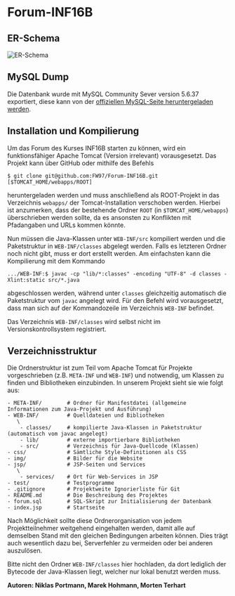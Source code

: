 # Forum-INF16B

## ER-Schema

![ER-Schema](https://i.imgur.com/BoJxF6s.png) 

## MySQL Dump
Die Datenbank wurde mit MySQL Community Sever version 5.6.37 exportiert, diese kann von der
[offiziellen MySQL-Seite heruntergeladen werden](https://dev.mysql.com/downloads/mysql/5.6.html#downloads).

## Installation und Kompilierung
Um das Forum des Kurses INF16B starten zu können, wird ein funktionsfähiger Apache Tomcat (Version irrelevant)
vorausgesetzt. Das Projekt kann über GitHub oder mithilfe des Befehls

```text
$ git clone git@github.com:FW97/Forum-INF16B.git [$TOMCAT_HOME/webapps/ROOT]
```

heruntergeladen werden und muss anschließend als ROOT-Projekt in das Verzeichnis `webapps/` der Tomcat-Installation
verschoben werden. Hierbei ist anzumerken, dass der bestehende Ordner `ROOT` (in `$TOMCAT_HOME/webapps`) überschrieben
werden sollte, da es ansonsten zu Konflikten mit Pfadangaben und URLs kommen könnte.

Nun müssen die Java-Klassen unter `WEB-INF/src` kompiliert werden und die Paketstruktur in `WEB-INF/classes`
abgelegt werden. Falls es letzteren Ordner noch nicht gibt, muss er dort erstellt werden. Am einfachsten kann
die Kompilierung mit dem Kommando

```text
.../WEB-INF:$ javac -cp "lib/*:classes" -encoding "UTF-8" -d classes -Xlint:static src/*.java
```

abgeschlossen werden, während unter `classes` gleichzeitig automatisch die Paketstruktur vom `javac` angelegt wird.
Für den Befehl wird vorausgesetzt, dass man sich auf der Kommandozeile im Verzeichnis `WEB-INF` befindet.

Das Verzeichnis `WEB-INF/classes` wird selbst nicht im Versionskontrollsystem registriert.


## Verzeichnisstruktur
Die Ordnerstruktur ist zum Teil vom Apache Tomcat für Projekte vorgeschrieben (z.B. `META-INF` und `WEB-INF`)
und notwendig, um Klassen zu finden und Bibliotheken einzubinden. In unserem Projekt sieht sie wie folgt aus:

```text
- META-INF/        # Ordner für Manifestdatei (allgemeine Informationen zum Java-Projekt und Ausführung)
- WEB-INF/         # Quelldateien und Bibliotheken
   \
    - classes/     # kompilierte Java-Klassen in Paketstruktur (automatisch vom javac angelegt)
    - lib/         # externe importierbare Bibliotheken
    - src/         # Verzeichnis für Java-Quellcode (Klassen)
- css/             # Sämtliche Style-Definitionen als CSS
- img/             # Bilder für die Website
- jsp/             # JSP-Seiten und Services
   \
    - services/    # Ort für Web-Services in JSP
- test/            # Testprogramme
- .gitignore       # Projektweite Ignorierliste für Git
- README.md        # Die Beschreibung des Projektes
- forum.sql        # SQL-Skript zur Initialisierung der Datenbank
- index.jsp        # Startseite
```

Nach Möglichkeit sollte diese Ordnerorganisation von jedem Projektteilnehmer weitgehend eingehalten werden, damit
alle auf demselben Stand mit den gleichen Bedingungen arbeiten können. Dies trägt auch wesentlich dazu bei, Serverfehler
zu vermeiden oder bei anderen auszulösen.

Bitte nicht den Ordner `WEB-INF/classes` hier hochladen, da dort lediglich der Bytecode der Java-Klassen liegt,
welcher nur lokal benutzt werden muss.

**Autoren: Niklas Portmann, Marek Hohmann, Morten Terhart**
